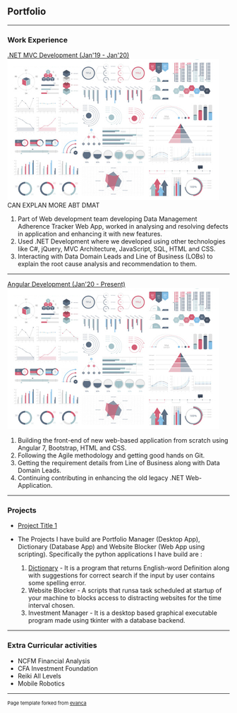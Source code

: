 ## Portfolio

---

### Work Experience 

[.NET MVC Development (Jan'19 - Jan'20)](/sample_page)
<img src="images/dummy_thumbnail.jpg?raw=true"/>
CAN EXPLAN MORE ABT DMAT
1. Part of Web development team developing Data Management Adherence Tracker Web App, worked in analysing and resolving defects in application and enhancing it with new features.
2. Used .NET Development where we developed using other technologies like C#, jQuery, MVC Architecture, JavaScript, SQL, HTML and CSS.
3. Interacting with Data Domain Leads and Line of Business (LOBs) to explain the root cause analysis and recommendation to them.

---
[Angular Development (Jan'20 - Present)](/pdf/sample_presentation.pdf)
<img src="images/dummy_thumbnail.jpg?raw=true"/>
1. Building the front-end of new web-based application from scratch using Angular 7, Bootstrap, HTML and CSS.
2. Following the Agile methodology and getting good hands on Git.
3. Getting the requirement details from Line of Business along with Data Domain Leads.
4. Continuing contributing in enhancing the old legacy .NET Web-Application.

---

### Projects

- [Project Title 1](http://example.com/)
- The Projects I have build are Portfolio Manager (Desktop App), Dictionary (Database App) and Website Blocker (Web App using scripting). Specifically the python applications I have build are :

	1. [Dictionary](http://example.com/) - It is a program that returns English-word Definition along with suggestions for correct search if the input by user contains some spelling error. 
	2. Website Blocker - A scripts that runsa task scheduled at startup of your machine to blocks access to distracting websites for the time interval chosen.
	3. Investment Manager - It is a desktop based graphical executable program made using tkinter with a database backend.

---

### Extra Curricular activities

- NCFM Financial Analysis
- CFA Investment Foundation
- Reiki All Levels
- Mobile Robotics

---
<p style="font-size:11px">Page template forked from <a href="https://github.com/evanca/quick-portfolio">evanca</a></p>
<!-- Remove above link if you don't want to attibute -->
